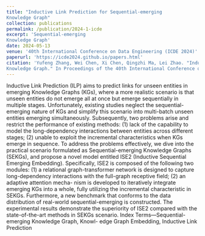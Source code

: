 ```yaml
---
title: "Inductive Link Prediction for Sequential-emerging
Knowledge Graph"
collection: publications
permalink: /publication/2024-1-icde
excerpt: 'Sequential-emerging
Knowledge Graph'
date: 2024-05-13
venue: '40th International Conference on Data Engineering (ICDE 2024)'
paperurl: 'https://icde2024.github.io/papers.html'
citation: 'Yufeng Zhang, Wei Chen, Xi Chen, Qingzhi Ma, Lei Zhao. "Inductive Link Prediction for Sequential-emerging
Knowledge Graph." In Proceedings of the 40th International Conference on Data Engineering (ICDE), May 13th. 2024.'
---
```


Inductive Link Prediction (ILP) aims to predict
links for unseen entities in emerging Knowledge Graphs (KGs),
where a more realistic scenario is that unseen entities do not
emerge all at once but emerge sequentially in multiple stages.
Unfortunately, existing studies neglect the sequential-emerging
nature of KGs and simplify this scenario into multi-batch unseen
entities emerging simultaneously. Subsequently, two problems
arise and restrict the performance of existing methods: (1) lack
of the capability to model the long-dependency interactions
between entities across different stages; (2) unable to exploit
the incremental characteristics when KGs emerge in sequence.
To address the problems effectively, we dive into the practical
scenario formulated as Sequential-emerging Knowledge Graphs
(SEKGs), and propose a novel model entitled ISE2 (Inductive
Sequential Emerging Embedding). Specifically, ISE2 is composed
of the following two modules: (1) a relational graph-transformer
network is designed to capture long-dependency interactions with
the full-graph receptive field; (2) an adaptive attention mecha-
nism is developed to iteratively integrate emerging KGs into a
whole, fully utilizing the incremental characteristic in SEKGs.
Furthermore, a new benchmark that conforms to the data
distribution of real-world sequential-emerging is constructed.
The experimental results demonstrate the superiority of ISE2
compared with the state-of-the-art methods in SEKGs scenario.
Index Terms—Sequential-emerging Knowledge Graph, Knowl-
edge Graph Embedding, Inductive Link Prediction
